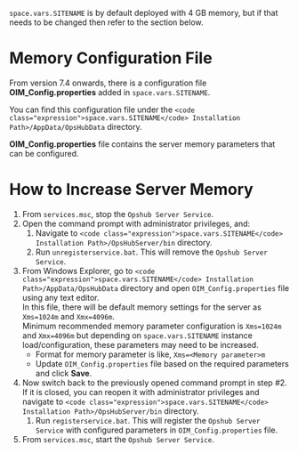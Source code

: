 <code class="expression">space.vars.SITENAME</code> is by default deployed with 4 GB memory, but if that needs to be changed then refer to the section below.

# Memory Configuration File

From version 7.4 onwards, there is a configuration file **OIM_Config.properties** added in <code class="expression">space.vars.SITENAME</code>.

You can find this configuration file under the `<code class="expression">space.vars.SITENAME</code> Installation Path>/AppData/OpsHubData` directory.

**OIM_Config.properties** file contains the server memory parameters that can be configured.

# How to Increase Server Memory

1. From `services.msc`, stop the `Opshub Server Service`.
2. Open the command prompt with administrator privileges, and:  
   1. Navigate to `<code class="expression">space.vars.SITENAME</code> Installation Path>/OpsHubServer/bin` directory.  
   2. Run `unregisterservice.bat`. This will remove the `Opshub Server Service`.  
3. From Windows Explorer, go to `<code class="expression">space.vars.SITENAME</code> Installation Path>/AppData/OpsHubData` directory and open `OIM_Config.properties` file using any text editor.  
   In this file, there will be default memory settings for the server as `Xms=1024m` and `Xmx=4096m`.  
   Minimum recommended memory parameter configuration is `Xms=1024m` and `Xmx=4096m` but depending on <code class="expression">space.vars.SITENAME</code> instance load/configuration, these parameters may need to be increased.
   - Format for memory parameter is like, `Xms=<Memory parameter>m`
   - Update `OIM_Config.properties` file based on the required parameters and click **Save**.
4. Now switch back to the previously opened command prompt in step #2.  
   If it is closed, you can reopen it with administrator privileges and navigate to `<code class="expression">space.vars.SITENAME</code> Installation Path>/OpsHubServer/bin` directory.
   1. Run `registerservice.bat`. This will register the `Opshub Server Service` with configured parameters in `OIM_Config.properties` file.
5. From `services.msc`, start the `Opshub Server Service`.
